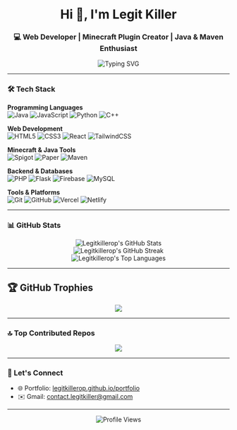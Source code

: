 <h1 align="center">Hi 👋, I'm Legit Killer</h1>  
<h3 align="center">💻 Web Developer | Minecraft Plugin Creator | Java & Maven Enthusiast</h3>

<p align="center">
  <img src="https://readme-typing-svg.demolab.com?font=Fira+Code&weight=500&size=24&pause=1000&color=00FFFF&center=true&vCenter=true&width=500&lines=Web+apps+and+Minecraft+plugins;Maven+%7C+Spigot+%7C+React+%7C+Firebase;Clean%2C+Performant+%26+Scalable+Code" alt="Typing SVG" />
</p>

---

### 🛠️ Tech Stack

**Programming Languages**  
![Java](https://img.shields.io/badge/Java-%23ED8B00.svg?style=for-the-badge&logo=openjdk&logoColor=white)  ![JavaScript](https://img.shields.io/badge/javascript-%23323330.svg?style=for-the-badge&logo=javascript&logoColor=%23F7DF1E)  ![Python](https://img.shields.io/badge/python-3670A0?style=for-the-badge&logo=python&logoColor=ffdd54)  ![C++](https://img.shields.io/badge/c++-%2300599C.svg?style=for-the-badge&logo=c%2B%2B&logoColor=white)

**Web Development**  
![HTML5](https://img.shields.io/badge/html5-%23E34F26.svg?style=for-the-badge&logo=html5&logoColor=white)  ![CSS3](https://img.shields.io/badge/css3-%231572B6.svg?style=for-the-badge&logo=css3&logoColor=white)  ![React](https://img.shields.io/badge/React-%2320232a.svg?style=for-the-badge&logo=react&logoColor=%2361DAFB)  ![TailwindCSS](https://img.shields.io/badge/tailwindcss-%2338B2AC.svg?style=for-the-badge&logo=tailwind-css&logoColor=white)

**Minecraft & Java Tools**  
![Spigot](https://img.shields.io/badge/Spigot-%23FF9900.svg?style=for-the-badge&logo=spigotmc&logoColor=white)  ![Paper](https://img.shields.io/badge/PaperMC-white?style=for-the-badge&logo=data:image/svg+xml;base64,...)  ![Maven](https://img.shields.io/badge/maven-%23C71A36.svg?style=for-the-badge&logo=apachemaven&logoColor=white)

**Backend & Databases**  
![PHP](https://img.shields.io/badge/PHP-%23777BB4.svg?style=for-the-badge&logo=php&logoColor=white)  ![Flask](https://img.shields.io/badge/flask-%23000.svg?style=for-the-badge&logo=flask&logoColor=white)  ![Firebase](https://img.shields.io/badge/firebase-ffca28?style=for-the-badge&logo=firebase&logoColor=black)  ![MySQL](https://img.shields.io/badge/mysql-4479A1.svg?style=for-the-badge&logo=mysql&logoColor=white)

**Tools & Platforms**  
![Git](https://img.shields.io/badge/git-%23F05033.svg?style=for-the-badge&logo=git&logoColor=white)  ![GitHub](https://img.shields.io/badge/github-%23121011.svg?style=for-the-badge&logo=github&logoColor=white)  ![Vercel](https://img.shields.io/badge/vercel-%23000000.svg?style=for-the-badge&logo=vercel&logoColor=white)  ![Netlify](https://img.shields.io/badge/netlify-%23000000.svg?style=for-the-badge&logo=netlify&logoColor=#00C7B7)

---

### 📊 GitHub Stats

<p align="center">
  <img src="https://github-readme-stats.vercel.app/api?username=Legitkillerop&theme=dark&hide_border=false&include_all_commits=true&count_private=true" alt="Legitkillerop's GitHub Stats" />
  <br/>
  <img src="https://github-readme-streak-stats.herokuapp.com/?user=Legitkillerop&theme=dark&hide_border=false" alt="Legitkillerop's GitHub Streak" />
  <br/>
  <img src="https://github-readme-stats.vercel.app/api/top-langs/?username=Legitkillerop&theme=dark&hide_border=false&layout=compact&langs_count=10" alt="Legitkillerop's Top Languages" />
</p>

---

## 🏆 GitHub Trophies

<p align="center">
  <img src="https://github-profile-trophy.vercel.app/?username=Legitkillerop&theme=radical&no-frame=false&no-bg=true&margin-w=10" />
</p>

---

### 🔝 Top Contributed Repos

<p align="center">
  <img src="https://github-contributor-stats.vercel.app/api?username=Legitkillerop&limit=5&theme=dark&combine_all_yearly_contributions=true" />
</p>

---

### 🔗 Let's Connect

- 🌐 Portfolio: [legitkillerop.github.io/portfolio](https://legitkillerop.github.io/portfolio)
- ✉️ Gmail: [contact.legitkiller@gmail.com](mailto:contact.legitkiller@gmail.com)

---

<p align="center">
  <img src="https://komarev.com/ghpvc/?username=Legitkillerop&style=for-the-badge" alt="Profile Views" />
</p>
